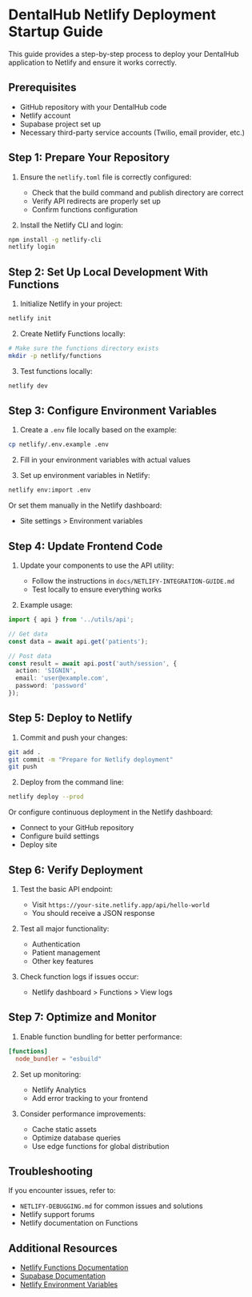 # DentalHub Netlify Deployment Startup Guide

This guide provides a step-by-step process to deploy your DentalHub application to Netlify and ensure it works correctly.

## Prerequisites

- GitHub repository with your DentalHub code
- Netlify account
- Supabase project set up
- Necessary third-party service accounts (Twilio, email provider, etc.)

## Step 1: Prepare Your Repository

1. Ensure the `netlify.toml` file is correctly configured:
   - Check that the build command and publish directory are correct
   - Verify API redirects are properly set up
   - Confirm functions configuration

2. Install the Netlify CLI and login:
```bash
npm install -g netlify-cli
netlify login
```

## Step 2: Set Up Local Development With Functions

1. Initialize Netlify in your project:
```bash
netlify init
```

2. Create Netlify Functions locally:
```bash
# Make sure the functions directory exists
mkdir -p netlify/functions
```

3. Test functions locally:
```bash
netlify dev
```

## Step 3: Configure Environment Variables

1. Create a `.env` file locally based on the example:
```bash
cp netlify/.env.example .env
```

2. Fill in your environment variables with actual values

3. Set up environment variables in Netlify:
```bash
netlify env:import .env
```

Or set them manually in the Netlify dashboard:
- Site settings > Environment variables

## Step 4: Update Frontend Code

1. Update your components to use the API utility:
   - Follow the instructions in `docs/NETLIFY-INTEGRATION-GUIDE.md`
   - Test locally to ensure everything works

2. Example usage:
```typescript
import { api } from '../utils/api';

// Get data
const data = await api.get('patients');

// Post data
const result = await api.post('auth/session', {
  action: 'SIGNIN',
  email: 'user@example.com',
  password: 'password'
});
```

## Step 5: Deploy to Netlify

1. Commit and push your changes:
```bash
git add .
git commit -m "Prepare for Netlify deployment"
git push
```

2. Deploy from the command line:
```bash
netlify deploy --prod
```

Or configure continuous deployment in the Netlify dashboard:
- Connect to your GitHub repository
- Configure build settings
- Deploy site

## Step 6: Verify Deployment

1. Test the basic API endpoint:
   - Visit `https://your-site.netlify.app/api/hello-world`
   - You should receive a JSON response

2. Test all major functionality:
   - Authentication
   - Patient management
   - Other key features

3. Check function logs if issues occur:
   - Netlify dashboard > Functions > View logs

## Step 7: Optimize and Monitor

1. Enable function bundling for better performance:
```toml
[functions]
  node_bundler = "esbuild"
```

2. Set up monitoring:
   - Netlify Analytics
   - Add error tracking to your frontend

3. Consider performance improvements:
   - Cache static assets
   - Optimize database queries
   - Use edge functions for global distribution

## Troubleshooting

If you encounter issues, refer to:
- `NETLIFY-DEBUGGING.md` for common issues and solutions
- Netlify support forums
- Netlify documentation on Functions

## Additional Resources

- [Netlify Functions Documentation](https://docs.netlify.com/functions/overview/)
- [Supabase Documentation](https://supabase.io/docs)
- [Netlify Environment Variables](https://docs.netlify.com/configure-builds/environment-variables/)